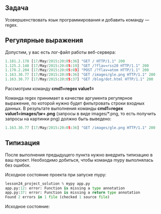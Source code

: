 ## Задача

Усовершенствовать язык программирования и добавить команду — regex.

## Регулярные выражения

Допустим, у вас есть лог-файл работы веб-сервера:

```python
1.181.2.178 [17/May/2015:20:05:36] "GET / HTTP/1.1" 200
1.125.2.148 [17/May/2015:20:05:19] "GET /?flav=rss20 HTTP/1.1" 200
1.170.2.204 [17/May/2015:20:05:03] "POST /?flav=atom HTTP/1.1" 200
1.163.30.77 [17/May/2015:20:05:36] "GET /images/gle.png HTTP/1.1" 200
1.163.30.77 [17/May/2015:20:05:37] "GET /blog/dot.html HTTP/1.1" 200
```

Рассмотрим команду **cmd1=regex value1=<regex>**

Команда regex принимает в качестве аргумента регулярное выражение, по которой нужно будет фильтровать строки входных данных. В результате выполнения команды **cmd1=regex value1=images\/\w+\.png** (запросы в виде images/*.png, то есть получить запросы на картинки png) должно быть выведено:

```python
1.163.30.77 [17/May/2015:20:05:36] "GET /images/gle.png HTTP/1.1" 200
```

## Типизация

После выполнения предыдущего пункта нужно внедрить типизацию в ваш проект. Необходимо добиться, чтобы команда mypy выполнялась без ошибок.

Исходное состояние проекта при запуске mypy:

```python
lesson24_project_solution % mypy app.py
app.py:12: error: Function is missing a type annotation
app.py:37: error: Function is missing a return type annotation
Found 2 errors in 1 file (checked 1 source file)
```

Исходное состояние: